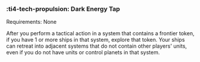 ### :ti4-tech-propulsion: **Dark Energy Tap**

Requirements: None

After you perform a tactical action in a system that contains a frontier token, if you have 1 or more ships in that system, explore that token.
Your ships can retreat into adjacent systems that do not contain other players' units, even if you do not have units or control planets in that system.
